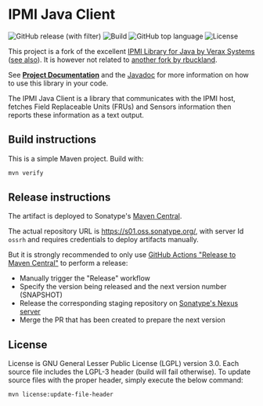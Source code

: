 # IPMI Java Client
![GitHub release (with filter)](https://img.shields.io/github/v/release/metricshub/ipmi-java)
![Build](https://img.shields.io/github/actions/workflow/status/metricshub/ipmi-java/deploy.yml)
![GitHub top language](https://img.shields.io/github/languages/top/metricshub/ipmi-java)
![License](https://img.shields.io/github/license/metricshub/ipmi-java)

This project is a fork of the excellent [IPMI Library for Java by Verax Systems](https://veraxsystems.com/ipmi-library-for-java/) ([see also](https://en.wikipedia.org/wiki/Verax_IPMI)). It is however not related to [another fork by rbuckland](https://github.com/rbuckland/ipmilib).

See **[Project Documentation](https://metricshub.org/ipmi-java)** and the [Javadoc](https://metricshub.org/ipmi-java/apidocs) for more information on how to use this library in your code.

The IPMI Java Client is a library that communicates with the IPMI host, fetches Field Replaceable Units (FRUs) and Sensors information then reports these information as a text output.

## Build instructions

This is a simple Maven project. Build with:

```bash
mvn verify
```

## Release instructions

The artifact is deployed to Sonatype's [Maven Central](https://central.sonatype.com/).

The actual repository URL is https://s01.oss.sonatype.org/, with server Id `ossrh` and requires credentials to deploy
artifacts manually.

But it is strongly recommended to only use [GitHub Actions "Release to Maven Central"](actions/workflows/release.yml) to perform a release:

* Manually trigger the "Release" workflow
* Specify the version being released and the next version number (SNAPSHOT)
* Release the corresponding staging repository on [Sonatype's Nexus server](https://s01.oss.sonatype.org/)
* Merge the PR that has been created to prepare the next version

## License

License is GNU General Lesser Public License (LGPL) version 3.0. Each source file includes the LGPL-3 header (build will fail otherwise).
To update source files with the proper header, simply execute the below command:

```bash
mvn license:update-file-header
```
